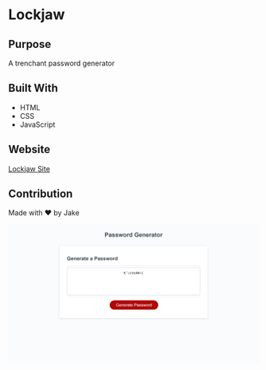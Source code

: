 # Lockjaw

## Purpose
A trenchant password generator

## Built With
* HTML
* CSS
* JavaScript

## Website
[Lockjaw Site](https://jcorum11.github.io/lockjaw/)

## Contribution
Made with ❤️ by Jake

![Lockjaw website](./lockjaw-site.png)

